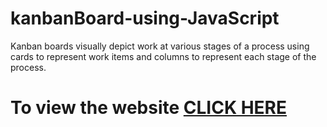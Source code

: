 # kanbanBoard-using-JavaScript

Kanban boards visually depict work at various stages of a process using cards to represent work items and columns to represent each stage of the process.

# To view the website [CLICK HERE](https://supratim30.github.io/kanbanBoard-using-JavaScript/)
